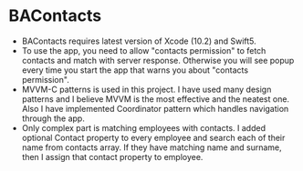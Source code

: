 
# BAContacts
- BAContacts requires latest version of Xcode (10.2) and Swift5. 
- To use the app, you need to allow "contacts permission" to fetch contacts and match with server response. Otherwise you will see popup every time you start the app that warns you about "contacts permission".
- MVVM-C patterns is used in this project. I have used many design patterns and I believe MVVM is the most effective and the neatest one. Also I have implemented Coordinator pattern which handles navigation through the app.
- Only complex part is matching employees with contacts. I added optional Contact property to every employee and search each of their name from contacts array. If they have matching name and surname, then I assign that contact property to employee.

